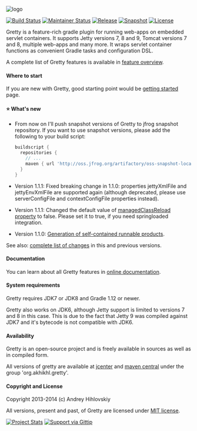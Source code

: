 ![logo](http://akhikhl.github.io/gretty/media/gretty_logo_1.x.png "gretty logo")

[![Build Status](http://img.shields.io/travis/akhikhl/gretty.svg)](https://travis-ci.org/akhikhl/gretty)
[![Maintainer Status](http://stillmaintained.com/akhikhl/gretty.png)](http://stillmaintained.com/akhikhl/gretty) 
[![Release](http://img.shields.io/github/release/akhikhl/gretty.svg)](https://github.com/akhikhl/gretty/releases/latest)
[![Snapshot](http://img.shields.io/badge/current-1.1.2--SNAPSHOT-47b31f.svg)](https://github.com/akhikhl/gretty/tree/master)
[![License](http://img.shields.io/badge/license-MIT-47b31f.svg)](#copyright-and-license)

Gretty is a feature-rich gradle plugin for running web-apps on embedded servlet containers.
It supports Jetty versions 7, 8 and 9, Tomcat versions 7 and 8, multiple web-apps and many more.
It wraps servlet container functions as convenient Gradle tasks and configuration DSL.

A complete list of Gretty features is available in [feature overview](http://akhikhl.github.io/gretty-doc/Feature-overview.html).

#### Where to start

If you are new with Gretty, good starting point would be [getting started](http://akhikhl.github.io/gretty-doc/Getting-started.html) page.

#### :star: What's new

- From now on I'll push snapshot versions of Gretty to jfrog snapshot repository. If you want to use snapshot versions, please add the following to your build script:
  ```groovy
  buildscript {
    repositories {
      // ...
      maven { url 'http://oss.jfrog.org/artifactory/oss-snapshot-local' }
    }
  }
  ```

- Version 1.1.1: Fixed breaking change in 1.1.0: properties jettyXmlFile and jettyEnvXmlFile are supported again (although deprecated, please use serverConfigFile and contextConfigFile properties instead).

- Version 1.1.1: Changed the default value of [managedClassReload property](http://akhikhl.github.io/gretty-doc/Gretty-configuration.html#_managedclassreload) to false. Please set it to true, if you need springloaded integration.

- Version 1.1.0: [Generation of self-contained runnable products](http://akhikhl.github.io/gretty-doc/Product-generation.html).

See also: [complete list of changes](changes.md) in this and previous versions.

#### Documentation

You can learn about all Gretty features in [online documentation](http://akhikhl.github.io/gretty-doc/).

#### System requirements

Gretty requires JDK7 or JDK8 and Gradle 1.12 or newer.

Gretty also works on JDK6, although Jetty support is limited to versions 7 and 8 in this case. This is due to the fact that Jetty 9 was compiled against JDK7 and it's bytecode is not compatible with JDK6.

#### Availability

Gretty is an open-source project and is freely available in sources as well as in compiled form.

All versions of gretty are available at [jcenter](https://bintray.com/akhikhl/maven/gretty/view) and [maven central](http://search.maven.org/#search|ga|1|g%3A%22org.akhikhl.gretty%22) under the group 'org.akhikhl.gretty'.

#### Copyright and License

Copyright 2013-2014 (c) Andrey Hihlovskiy

All versions, present and past, of Gretty are licensed under [MIT license](license.txt).

[![Project Stats](https://www.ohloh.net/p/gretty/widgets/project_thin_badge.gif)](https://www.ohloh.net/p/gretty)
[![Support via Gittip](https://rawgithub.com/twolfson/gittip-badge/0.2.0/dist/gittip.png)](https://www.gittip.com/akhikhl/)
